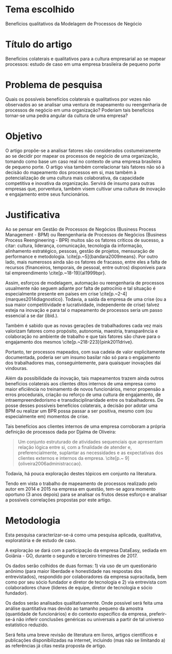 # Tema escolhido

Benefícios qualitativos da Modelagem de Processos de Negócio

# Título do artigo

Benefícios colaterais e qualitativos para a cultura empresarial ao se mapear processos: estudo de caso em uma empresa brasileira de pequeno porte

# Problema de pesquisa

Quais os possíveis benefícios colaterais e qualitativos por vezes não observados ao se analisar uma ventura de mapeamento ou reengenharia de processos de negócio em uma organização? Poderiam tais benefícios tornar-se uma pedra angular da cultura de uma empresa?

# Objetivo

O artigo propõe-se a analisar fatores não considerados costumeiramente ao se decidir por mapear os processos de negócio de uma organização, tomando como base um caso real no contexto de uma empresa brasileira de pequeno porte. O artigo visa também correlacionar tais fatores não só à decisão do mapeamento dos processos em si, mas também à potencialização de uma cultura mais colaborativa, da capacidade competitiva e inovativa da organização. Servirá de insumo para outras empresas que, porventura, também visem cultivar uma cultura de inovação e engajamento entre seus funcionários.

# Justificativa

Ao se pensar em Gestão de Processos de Negócios (Business Process Management - BPM) ou Reengenharia de Processos de Negócios (Business Process Reengineering - BPR) muitos são os fatores críticos de sucesso, a citar: cultura, liderança, comunicação, tecnologia da informação, alinhamento estratégico, pessoas, gestão de projetos, mensuração de performance e metodologia. \cite[p.~5]{bandara2009means}. Por outro lado, mais numerosos ainda são os fatores de fracasso, entre eles a falta de recursos (financeiros, temporais, de pessoal, entre outros) disponíveis para tal empreendimento \cite[p.~18-19]{al1999bpr}.

Assim, esforços de modelagem, automação ou reengenharia de processos usualmente não seguem adiante por falta de patrocínio e tal situação é especialmente presente em países em crise \cite[p.~2-4]{marques2014diagnostico}. Todavia, a saída da empresa de uma crise (ou a sua maior competitividade e lucratividade, independente de crise) talvez esteja na inovação e para tal o mapeamento de processos seria um passo essencial a se dar (ibid.).

Também é sabido que as novas gerações de trabalhadores cada vez mais valorizam fatores como propósito, autonomia, maestria, transparência e colaboração no ambiente de trabalho e que tais fatores são chave para o engajamento dos mesmos \cite[p.~218-223]{pink2011drive}.

Portanto, ter processos mapeados, com sua cadeia de valor explicitamente documentada, poderia ser um insumo basilar não só para o engajamento dos trabalhadores mas, conseguintemente, para quaisquer inovações daí vindouras.

Além da possibilidade da inovação, tais mapeamentos trazem ainda outros benefícios colaterais aos clientes ditos internos de uma empresa como maior eficiência no treinamento de novos funcionários, menor propensão a erros procedurais, criação ou reforço de uma cultura de engajamento, de intraempreendedorismo e transdisciplinaridade entre os trabalhadores. De posse desses possíveis benefícios colaterais, a decisão por adotar uma BPM ou realizar um BPR possa passar a ser positiva, mesmo com (ou especialmente em) momentos de crise.

Tais benefícios aos clientes internos de uma empresa corroboram a própria definição de processos dada por Djalma de Oliveira:

> Um conjunto estruturado de atividades sequenciais que apresentam relação lógica entre si, com a finalidade de atender e, preferencialmente, suplantar as necessidades e as expectativas dos clientes externos e internos da empresa. \cite[p.~ 9]{oliveira2006administraccao}.

Todavia, há pouca exploração destes tópicos em conjunto na literatura.

Tendo em vista o trabalho de mapeamento de processos realizado pelo autor em 2014 e 2015 na empresa em questão, tem-se agora momento oportuno (3 anos depois) para se analisar os frutos desse esforço e analisar a possíveis correlações propostas por este artigo.

# Metodologia

Esta pesquisa caracterizar-se-á como uma pesquisa aplicada, qualitativa, exploratória e de estudo de caso.

A exploração se dará com a participação da empresa DataEasy, sediada em Goiânia - GO, durante o segundo e terceiro trimestres de 2017.

Os dados serão colhidos de duas formas: 1) via uso de um questionário anônimo (para maior liberdade e honestidade nas respostas dos entrevistados), respondido por colaboradores da empresa supracitada, bem como por seu sócio fundador e diretor de tecnologia e 2) via entrevista com colaboradores chave (líderes de equipe, diretor de tecnologia e sócio fundador).

Os dados serão analisados qualitativamente. Onde possível será feita uma análise quantitativa mas devido ao tamanho pequeno da amostra (quantidade de funcionários) e do contexto específico da empresa, preferir-se-á não inferir conclusões genéricas ou universais a partir de tal universo estatístico reduzido.

Será feita uma breve revisão de literatura em livros, artigos científicos e publicações disponibilizadas na internet, incluindo (mas não se limitando a) as referências já citas nesta proposta de artigo.
